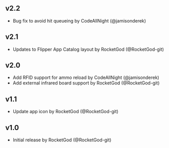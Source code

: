 ## v2.2

- Bug fix to avoid hit queueing by CodeAllNight (@jamisonderek)


## v2.1

- Updates to Flipper App Catalog layout by RocketGod (@RocketGod-git)


## v2.0

- Add RFID support for ammo reload by CodeAllNight (@jamisonderek)
- Add external infrared board support by RocketGod (@RocketGod-git)


## v1.1

- Update app icon by RocketGod (@RocketGod-git)


## v1.0

- Initial release by RocketGod (@RocketGod-git)
